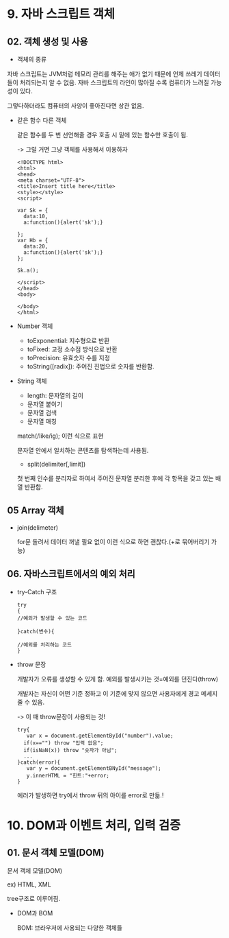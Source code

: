 # 9. 자바 스크립트 객체

## 02. 객체 생성 및 사용

- 객체의 종류

자바 스크립트는 JVM처럼 메모리 관리를 해주는 애가 없기 때문에 언제 쓰레기 데이터들이 처리되는지 알 수 없음. 자바 스크립트의 라인이 많아질 수록 컴퓨터가 느려질 가능성이 있다.

그렇다하더라도 컴퓨터의 사양이 좋아진다면 상관 없음.

- 같은 함수 다른 객체

  같은 함수를 두 번 선언해줄 경우 호출 시 밑에 있는 함수만 호출이 됨.

  -> 그럴 거면 그냥 객체를 사용해서 이용하자

  ```
  <!DOCTYPE html>
  <html>
  <head>
  <meta charset="UTF-8">
  <title>Insert title here</title>
  <style></style>
  <script>
  
  var Sk = {
  	data:10,
  	a:function(){alert('sk');}
  
  };
  var Hb = {
  	data:20,
  	a:function(){alert('sk');}
  };
  
  Sk.a();
  
  </script>
  </head>
  <body>
  
  </body>
  </html>
  ```

- Number 객체

  - toExponential: 지수형으로 반환
  - toFixed: 고정 소수점 방식으로 반환
  - toPrecision: 유효숫자 수를 지정
  - toString([radix]): 주어진 진법으로 숫자를 반환함.

- String 객체

  - length: 문자열의 길이
  - 문자열 붙이기
  - 문자열 검색
  - 문자열 매칭

   match(/like/ig); 이런 식으로 표현

   문자열 안에서 일치하는 콘텐츠를 탐색하는데 사용됨.

  - split(delimiter[,limit])

   첫 번째 인수를 분리자로 하여서 주어진 문자열 분리한 후에 각 항목을 갖고 있는 배열 반환함.

## 05 Array 객체

- join(delimeter)

  for문 돌려서 데이터 꺼낼 필요 없이 이런 식으로 하면 괜찮다.(+로 묶어버리기 가능)

## 06. 자바스크립트에서의 예외 처리

- try-Catch 구조

  ```
  try
  {
  //예외가 발생할 수 있는 코드
  
  }catch(변수){
  
  //예외를 처리하는 코드
  }
  ```

- throw 문장

  개발자가 오류를 생성할 수 있게 함. 예외를 발생시키는 것=예외를 던진다(throw)

  개발자는 자신이 어떤 기준 정하고 이 기준에 맞지 않으면 사용자에게 경고 메세지 줄 수 있음.

  -> 이 때 throw문장이 사용되는 것!

  ```
  try{
     var x = document.getElementById("number").value;
    if(x=="") throw "입력 없음";
    if(isNaN(x)) throw "숫자가 아님";
    ...
  }catch(error){
     var y = document.getElementBNyId("message");
     y.innerHTML = "힌트:"+error;
  }
  ```

  에러가 발생하면 try에서 throw 뒤의 아이를 error로 만듦.!

# 10. DOM과 이벤트 처리, 입력 검증

## 01. 문서 객체 모델(DOM)

문서 객체 모델(DOM)

ex) HTML, XML

tree구조로 이루어짐.

- DOM과 BOM

  BOM: 브라우저에 사용되는 다양한 객체들